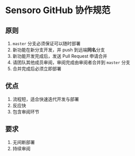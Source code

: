 # Sensoro GitHub 协作规范

## 原则

1. `master` 分支必须保证可以随时部署
2. 新功能在新分支开发，并 push 到远端**同名**分支
3. 新功能开发完成后，发送 Pull Request 申请合并
4. 请团队其他成员审阅，审阅完成由审阅者合并到 `master` 分支
5. 合并完成后必须立即部署

## 优点

1. 流程短，适合快速迭代开发与部署
2. 反应快
3. 包含审阅环节

## 要求

1. 无间断部署
2. 持续审阅
